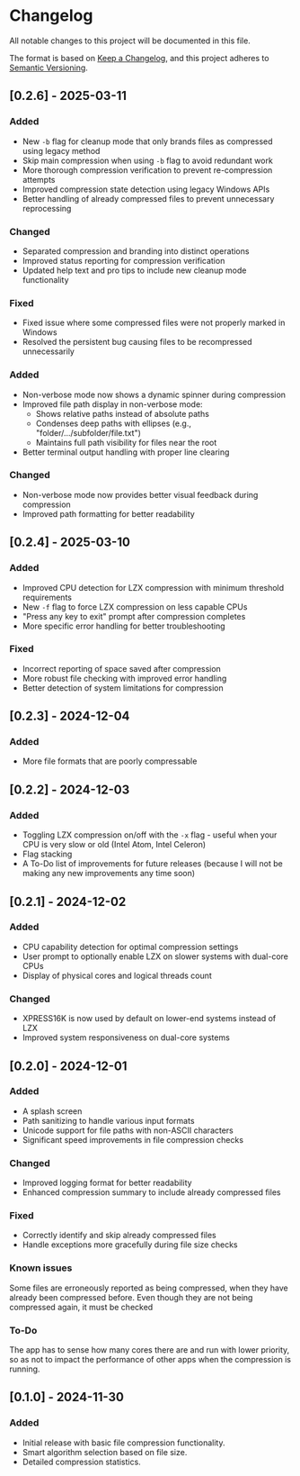 # Changelog

All notable changes to this project will be documented in this file.

The format is based on [Keep a Changelog](https://keepachangelog.com/en/1.0.0/), and this project adheres to [Semantic Versioning](https://semver.org/spec/v2.0.0.html).

## [0.2.6] - 2025-03-11
### Added
- New `-b` flag for cleanup mode that only brands files as compressed using legacy method
- Skip main compression when using `-b` flag to avoid redundant work
- More thorough compression verification to prevent re-compression attempts
- Improved compression state detection using legacy Windows APIs
- Better handling of already compressed files to prevent unnecessary reprocessing

### Changed
- Separated compression and branding into distinct operations
- Improved status reporting for compression verification
- Updated help text and pro tips to include new cleanup mode functionality

### Fixed
- Fixed issue where some compressed files were not properly marked in Windows
- Resolved the persistent bug causing files to be recompressed unnecessarily

### Added
- Non-verbose mode now shows a dynamic spinner during compression
- Improved file path display in non-verbose mode:
  - Shows relative paths instead of absolute paths
  - Condenses deep paths with ellipses (e.g., "folder/.../subfolder/file.txt")
  - Maintains full path visibility for files near the root
- Better terminal output handling with proper line clearing

### Changed
- Non-verbose mode now provides better visual feedback during compression
- Improved path formatting for better readability

## [0.2.4] - 2025-03-10
### Added
- Improved CPU detection for LZX compression with minimum threshold requirements
- New `-f` flag to force LZX compression on less capable CPUs
- "Press any key to exit" prompt after compression completes
- More specific error handling for better troubleshooting

### Fixed
- Incorrect reporting of space saved after compression
- More robust file checking with improved error handling
- Better detection of system limitations for compression

## [0.2.3] - 2024-12-04
### Added
- More file formats that are poorly compressable

## [0.2.2] - 2024-12-03
### Added
- Toggling LZX compression on/off with the `-x` flag - useful when your CPU is very slow or old (Intel Atom, Intel Celeron)
- Flag stacking
- A To-Do list of improvements for future releases (because I will not be making any new improvements any time soon)

## [0.2.1] - 2024-12-02
### Added
- CPU capability detection for optimal compression settings
- User prompt to optionally enable LZX on slower systems with dual-core CPUs
- Display of physical cores and logical threads count

### Changed
- XPRESS16K is now used by default on lower-end systems instead of LZX
- Improved system responsiveness on dual-core systems

## [0.2.0] - 2024-12-01
### Added
- A splash screen
- Path sanitizing to handle various input formats
- Unicode support for file paths with non-ASCII characters
- Significant speed improvements in file compression checks

### Changed
- Improved logging format for better readability
- Enhanced compression summary to include already compressed files

### Fixed
- Correctly identify and skip already compressed files
- Handle exceptions more gracefully during file size checks

### Known issues
Some files are erroneously reported as being compressed, when they have already been compressed before. Even though they are not being compressed again, it must be checked 

### To-Do
The app has to sense how many cores there are and run with lower priority, so as not to impact the performance of other apps when the compression is running.

## [0.1.0] - 2024-11-30
### Added
- Initial release with basic file compression functionality.
- Smart algorithm selection based on file size.
- Detailed compression statistics.